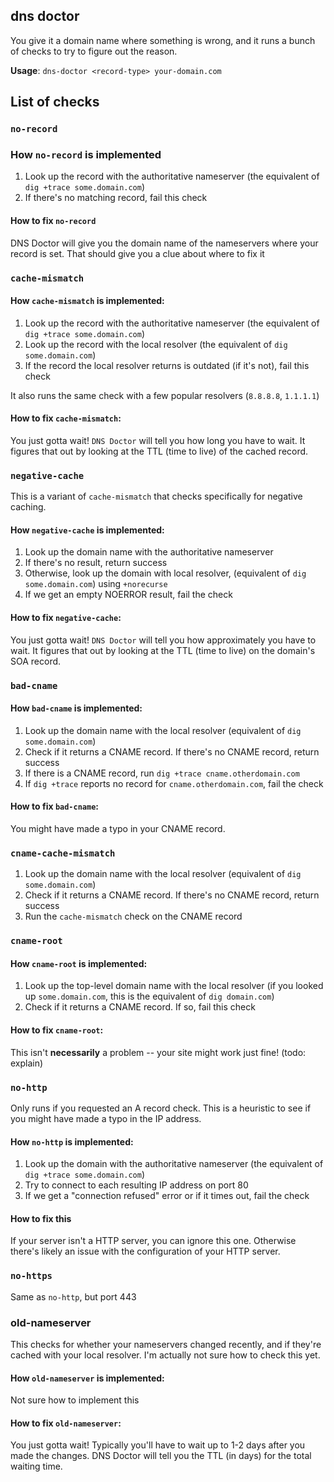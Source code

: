 ## dns doctor

You give it a domain name where something is wrong, and it runs a bunch of checks to try to figure out the reason.

**Usage**: `dns-doctor <record-type> your-domain.com` 

## List of checks

### **`no-record`**

### How `no-record` is implemented

1. Look up the record with the authoritative nameserver (the equivalent of `dig +trace some.domain.com`)
2. If there's no matching record, fail this check

#### How to fix `no-record`

DNS Doctor will give you the domain name of the nameservers where your record is set. That should give you a clue about where to fix it


### **`cache-mismatch`**

#### How `cache-mismatch` is implemented:

1. Look up the record with the authoritative nameserver (the equivalent of `dig +trace some.domain.com`)
2. Look up the record with the local resolver (the equivalent of `dig some.domain.com`)
3. If the record the local resolver returns is outdated (if it's not), fail this check

It also runs the same check with a few popular resolvers (`8.8.8.8`, `1.1.1.1`)

#### How to fix `cache-mismatch`:

You just gotta wait! `DNS Doctor` will tell you how long you have to wait. It
figures that out by looking at the TTL (time to live) of the cached record.

### **`negative-cache`**

This is a variant of `cache-mismatch` that checks specifically for negative caching.

#### How `negative-cache` is implemented:

1. Look up the domain name with the authoritative nameserver
2. If there's no result, return success
3. Otherwise, look up the domain with local resolver, (equivalent of `dig some.domain.com`) using `+norecurse`
6. If we get an empty NOERROR result, fail the check

#### How to fix `negative-cache`:

You just gotta wait! `DNS Doctor` will tell you how approximately you have to wait. It
figures that out by looking at the TTL (time to live) on the domain's SOA record.



### **`bad-cname`**

#### How `bad-cname` is implemented:

1. Look up the domain name with the local resolver (equivalent of `dig some.domain.com`)
2. Check if it returns a CNAME record. If there's no CNAME record, return success
3. If there is a CNAME record, run `dig +trace cname.otherdomain.com`
4. If `dig +trace` reports no record for `cname.otherdomain.com`, fail the check

#### How to fix `bad-cname`:

You might have made a typo in your CNAME record.

### **`cname-cache-mismatch`**

1. Look up the domain name with the local resolver (equivalent of `dig some.domain.com`)
2. Check if it returns a CNAME record. If there's no CNAME record, return success
3. Run the `cache-mismatch` check on the CNAME record

### **`cname-root`**

#### How `cname-root` is implemented:

1. Look up the top-level domain name with the local resolver (if you looked up `some.domain.com`, this is the equivalent of `dig domain.com`)
2. Check if it returns a CNAME record. If so, fail this check

#### How to fix `cname-root`:

This isn't **necessarily** a problem -- your site might work just fine! (todo: explain)

### **`no-http`**

Only runs if you requested an A record check. This is a heuristic to see if you
might have made a typo in the IP address.

#### How `no-http` is implemented:

1. Look up the domain with the authoritative nameserver (the equivalent of `dig +trace some.domain.com`)
2. Try to connect to each resulting IP address on port 80
3. If we get a "connection refused" error or if it times out, fail the check

#### How to fix this

If your server isn't a HTTP server, you can ignore this one. Otherwise there's likely an issue with the configuration of your HTTP server.

### **`no-https`**

Same as `no-http`, but port 443

### **old-nameserver**

This checks for whether your nameservers changed recently, and if they're
cached with your local resolver. I'm actually not sure how to check this yet.

#### How `old-nameserver` is implemented:

Not sure how to implement this

#### How to fix `old-nameserver`:

You just gotta wait! Typically you'll have to wait up to 1-2 days after you
made the changes. DNS Doctor will tell you the TTL (in days) for the total
waiting time.
